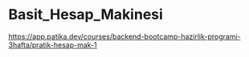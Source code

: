 # Basit_Hesap_Makinesi
https://app.patika.dev/courses/backend-bootcamp-hazirlik-programi-3hafta/pratik-hesap-mak-1
